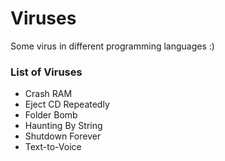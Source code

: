 # Viruses
Some virus in different programming languages :) 

### List of Viruses

- Crash RAM
- Eject CD Repeatedly
- Folder Bomb
- Haunting By String
- Shutdown Forever
- Text-to-Voice